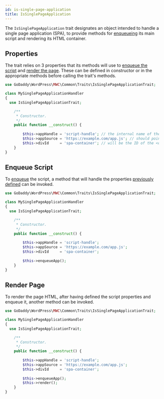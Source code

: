 ```yaml
---
id: is-single-page-application
title: IsSinglePageApplication
---
```


The `IsSinglePageApplication` trait designates an object intended to handle a single page application (SPA), to provide methods for [enqueueing](/components/enqueue) its main script and rendering its HTML container.

## Properties

The trait relies on 3 properties that its methods will use to [enqueue the script](/traits/is-single-page-application#enqueue-script) and [render the page](/traits/is-single-page-application#render-page). These can be defined in constructor or in the appropriate methods before calling the trait's methods. 

```php
use GoDaddy\WordPress\MWC\Common\Traits\IsSinglePageApplicationTrait;

class MySinglePageApplicationHandler
{
  use IsSinglePageApplicationTrait;

    /**
     * Constructor.
     */
    public function __construct() {
    
        $this->appHandle = 'script-handle'; // the internal name of the SPA script
        $this->appSource = 'https://example.com/app.js'; // should point to the SPA script source URL or path
        $this->divId     = 'spa-container'; // will be the ID of the <div> element used as the app container
    }
}
```

## Enqueue Script

To [enqueue](/components/enqueue) the script, a method that will handle the properties [previously defined](/traits/is-single-page-application#enqueue-script) can be invoked.

```php
use GoDaddy\WordPress\MWC\Common\Traits\IsSinglePageApplicationTrait;

class MySinglePageApplicationHandler
{
  use IsSinglePageApplicationTrait;

    /**
     * Constructor.
     */
    public function __construct() {
    
        $this->appHandle = 'script-handle';
        $this->appSource = 'https://example.com/app.js';
        $this->divId     = 'spa-container';
        
        $this->enqueueApp();
    }
}
```

## Render Page

To render the page HTML, after having defined the script properties and enqueue it, another method can be invoked.

```php
use GoDaddy\WordPress\MWC\Common\Traits\IsSinglePageApplicationTrait;

class MySinglePageApplicationHandler
{
  use IsSinglePageApplicationTrait;

    /**
     * Constructor.
     */
    public function __construct() {
    
        $this->appHandle = 'script-handle';
        $this->appSource = 'https://example.com/app.js';
        $this->divId     = 'spa-container';
        
        $this->enqueueApp();
        $this->render();
    }
}
```
